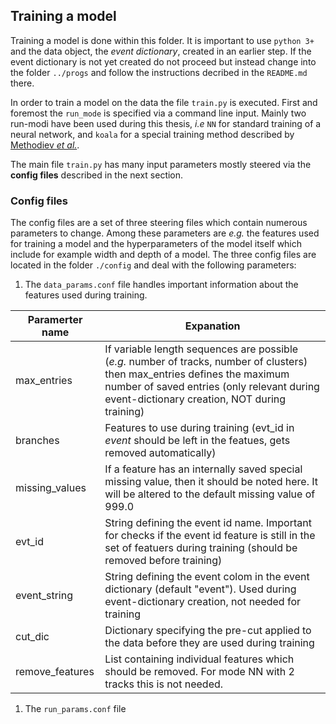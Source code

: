## Training a model

Training a model is done within this folder. It is important to use `python 3+` and the data object, the *event dictionary*, created in an earlier step. 
If the event dictionary is not yet created do not proceed but instead change into the folder  `../progs` and follow the instructions decribed in the `README.md` there.

In order to train a model on the data the file `train.py` is executed. First and foremost the `run_mode` is specified via a command line input. Mainly two run-modi have been used during
this thesis, *i.e* `NN` for standard training of a neural network, and `koala` for a special training method described by [Methodiev *et al.*](https://arxiv.org/abs/1708.02949).

The main file `train.py` has many input parameters mostly steered via the **config files** described in the next section.

### Config files

The config files are a set of three steering files which contain numerous parameters to change. Among these parameters are *e.g.* the features used for training a model and
the hyperparameters of the model itself which include for example width and depth of a model. The three config files are located in the folder `./config` and deal with the
following parameters:

1. The `data_params.conf` file handles important information about the features used during training. 

| Paramerter name   |  Expanation |
|------------------ |-------------|
| max_entries       | If variable length sequences are possible (*e.g.* number of tracks, number of clusters) then max_entries defines the maximum number of saved entries (only relevant during event-dictionary creation, NOT during training)  |
| branches          | Features to use during training (evt_id in *event* should be left in the featues, gets removed automatically)  |
| missing_values    | If a feature has an internally saved special missing value, then it should be noted here. It will be altered to the default missing value of 999.0  |
| evt_id            | String defining the event id name. Important for checks if the event id feature is still in the set of featuers during training (should be removed before training)  |
| event_string      | String defining the event colom in the event dictionary (default "event"). Used during event-dictionary creation, not needed for training |
| cut_dic           | Dictionary specifying the pre-cut applied to the data before they are used during training | 
| remove_features   | List containing individual features which should be removed. For mode NN with 2 tracks this is not needed. | 
    
1. The `run_params.conf` file 

